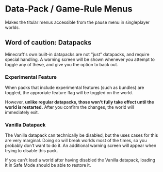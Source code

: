 # Data-Pack / Game-Rule Menus

Makes the titular menus accessible from the pause menu in singleplayer worlds.


## Word of caution: Datapacks

Minecraft's own built-in datapacks are not "just" datapacks, and require special handling. A warning screen will be shown whenever you attempt to toggle any of these, and give you the option to back out. 

### Experimental Feature
When packs that include experimental features (such as bundles) are toggled, the approriate feature flag will be toggled on the world.

However, **unlike regular datapacks, those won't fully take effect until the world is restarted.** After you confirm the changes, the world will immediately exit.

### Vanilla Datapack
The Vanilla datapack can technically be disabled, but the uses cases for this are very marginal. Doing so will break worlds most of the times, so you probably don't want to do it.
An additional warning screen will appear when trying to disable this pack.

If you can't load a world after having disabled the Vanilla datapack, loading it in Safe Mode should be able to restore it.
